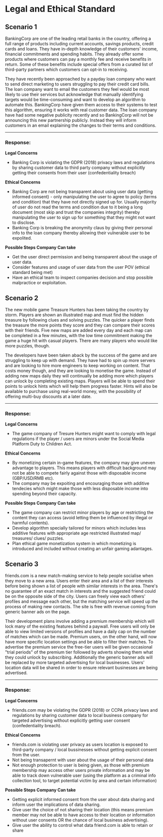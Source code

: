 # Legal and Ethical Standard

## Scenario 1
BankingCorp are one of the leading retail banks in the country, offering a full range of products including current accounts, savings products, credit cards and loans. They have in-depth knowledge of their customers' income, financial commitments and spending habits. They already offer some products where customers can pay a monthly fee and receive benefits in return. Some of these benefits include special offers from a curated list of third-party partners which customers can opt-in to receiving.

They have recently been approached by a payday loan company who want to send direct marketing to users struggling to pay their credit card bills. The loan company want to email the customers they feel would be most likely to use their services but acknowledge that manually identifying targets would be time-consuming and want to develop an algorithm to automate this. BankingCorp have given them access to their systems to test this algorithm, ensuring it works with real customer data. The loan company have had some negative publicity recently and so BankingCorp will not be announcing this new partnership publicly. Instead they will inform customers in an email explaining the changes to their terms and conditions.

--------------------------------------------------------------------------------------
### Response:

**Legal Concerns**
+ Banking Corp is violating the GDPR (2018) privacy laws and regulations by sharing customer data to third party company without explicitly getting their consents from their user (confedentiality breach)

**Ethical Concerns**
+ Banking Corp are not being transparent about using user data (getting informed consent) - only manipulating the user to agree to policy (terms and condition) that they have not directly signed up for. Usually majority of user do not read the terms and condition due to it being a long document (most skip and trust the companies integrity) thereby manipulating the user to sign up for something that they might not want to disclose.
+ Banking Corp is breaking the anonymity claus by giving their personal info  to the loan company thereby allowing their vulnerable user to be expolited.

**Possible Steps Company Can take**
+ Get the user direct permission and being transparent about the usage of user data.
+ Consider features and usage of user data from the user POV (ethical standard being met)
+ Have an ethical team to inspect companies decision and stop possible malpractice or exploitation.


## Scenario 2
The new mobile game Treasure Hunters has been taking the country by storm. Players are shown an illustrated map and must find the hidden treasure by following clues and solving puzzles. The quicker a player finds the treasure the more points they score and they can compare their scores with their friends. Five new maps are added every day and each map can be completed in a few minutes, with the low time commitment making the game a huge hit with casual players. There are many players who would like more puzzles, though.

The developers have been taken aback by the success of the game and are struggling to keep up with demand. They have had to spin up more servers and are looking to hire more engineers to keep working on content. That costs money though, and they are looking to monetise the game. Instead of adding new maps daily they will continually be adding more which players can unlock by completing existing maps. Players will be able to spend their points to unlock hints which will help them progress faster. Hints will also be available to purchase using real-world money, with the possibility of offering multi-buy discounts at a later date.

--------------------------------------------------------------------------------------
### Response:

**Legal Concerns**
+ The game company of Tresure Hunters might want to comply with legal regulations if the player / users are minors under the Social Media Platform Duty to Children Act. 

**Ethical Concerns**
+ By monetizing certain in-game features, the company may give uneven advantage to players. This means players with difficult background may not be able to compete fairly against those with disposable income (GBP/USD/RMB etc).
+ The company may be expoiting and encouraging those with additive tendecies which might make those with less disposable income into spending beyond their capacity.

**Possible Steps Company Can take**
+ The game company can restrict minor players by age or restricting the content they can access (avoid letting them be influenced by illegal or harmful contents).
+ Develop algorithm specially tailored for minors which includes less additive features with appropriate age restricted illustrated map/ treasures/ clues/ puzzles.
+ Plan ethical game monetization system in which monetizing is introduced and included without creating an unfair gaming adantages.


## Scenario 3
friends.com is a new match-making service to help people socialise when they move to a new area. Users enter their area and a list of their interests before being shown a list of people with similar interests in the area. There's no guarantee of an exact match in interests and the suggested friend could be on the opposite side of the city. Users can freely view each others' profiles and message each other, but the matching service will speed up the process of making new contacts. The site is free with revenue coming from generic banner ads on the page.

Their development plans involve adding a premium membership which will lock many of the existing features behind a paywall. Free users will only be able to view limited versions of profiles and have a daily cap on the number of matches which can be made. Premium users, on the other hand, will now have more specific location settings and be able to filter their matches. To advertise the premium service the free-tier users will be given occasional "trial periods" of the premium tier followed by adverts showing them what they could unlock by subscribing. Additionally the generic banner ads will be replaced by more targeted advertising for local businesses. Users' location data will be shared in order to ensure relevant businesses are being advertised.

--------------------------------------------------------------------------------------
### Response:

**Legal Concerns**
+ friends.com may be violating the GDPR (2018) or CCPA privacy laws and regulations by sharing customer data to local business company for targeted advertising without explicitly getting user consent (confedentiality breach).

**Ethical Concerns**
+ friends.com is violating user privacy as users location is exposed to third-party company / local bussinesses without getting explicit consent from the user.
+ Not being transapernt with user about the usage of their personal data
+ Not enough protection to user is being given, as those with premium membership may access other users private information and may be able to track down vulnerable user (using the platform as a criminal info collection tool, to target potential victim by area and certain information)

**Possible Steps Company Can take**
+ Getting explicit informed consent from the user about data sharing and inform user the implications of data sharing.
+ Give user the choice of not sharing their location (this means premium member may not be able to have access to their location or information without user consents OR the chance of local business advertising).
+ Give user the ability to control what data friend.com is able to retain or share
